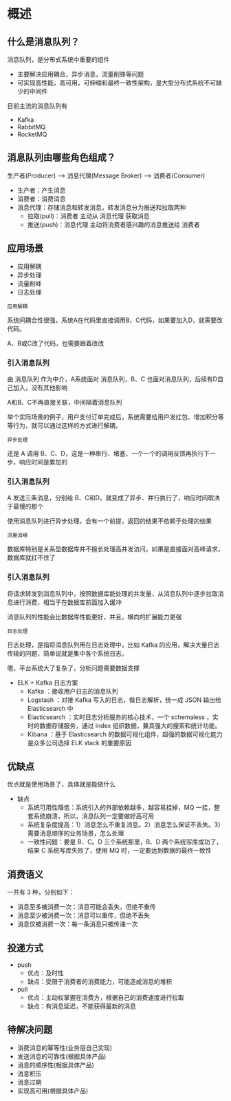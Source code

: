 # 概述

##  什么是消息队列？

消息队列，是分布式系统中重要的组件

- 主要解决应用耦合，异步消息，流量削锋等问题
- 可实现高性能，高可用，可伸缩和最终一致性架构，是大型分布式系统不可缺少的中间件


目前主流的消息队列有

- Kafka
- RabbitMQ
- RocketMQ

##  消息队列由哪些角色组成？

生产者(Producer) --> 消息代理(Message Broker) --> 消费者(Consumer)

- 生产者：产生消息
- 消费者：消费消息
- 消息代理：存储消息和转发消息，转发消息分为推送和拉取两种
  - 拉取(pull)：消费者 主动从 消息代理 获取消息
  - 推送(push)：消息代理 主动将消费者感兴趣的消息推送给 消费者

##  应用场景

- 应用解耦
- 异步处理
- 流量削峰
- 日志处理

`应用解耦`

系统间耦合性很强，系统A在代码里直接调用B、C代码，如果要加入D，就需要改代码。

A、B或C改了代码，也需要跟着改改

### 引入消息队列

由 消息队列 作为中介，A系统面对 消息队列，B、C 也面对消息队列，后续有D自己加入，没有其他影响

A和B、C不再直接关联，中间隔着消息队列

举个实际场景的例子，用户支付订单完成后，系统需要给用户发红包、增加积分等等行为，就可以通过这样的方式进行解耦。


`异步处理`

还是 A 调用 B、C、D，这是一种串行、堵塞，一个一个的调用反馈再执行下一步，响应时间是累加的

### 引入消息队列

A 发送三条消息，分别给 B、C和D，就变成了异步、并行执行了，响应时间取决于最慢的那个

使用消息队列进行异步处理，会有一个前提，返回的结果不依赖于处理的结果


`流量消峰`

数据库特别是关系型数据库并不擅长处理高并发访问，如果是直接面对高峰请求，数据库就扛不住了

### 引入消息队列

将请求转发到消息队列中，按照数据库能处理的并发量，从消息队列中逐步拉取消息进行消费，相当于在数据库前面加入缓冲

消息队列的性能会比数据库性能更好，并且，横向的扩展能力更强


`日志处理`

日志处理，是指将消息队列用在日志处理中，比如 Kafka 的应用，解决大量日志传输的问题，简单说就是集中各个系统日志。

嗯，平台系统大了复杂了，分析问题需要数据支撑

- ELK + Kafka 日志方案
  - Kafka ：接收用户日志的消息队列
  - Logstash ：对接 Kafka 写入的日志，做日志解析，统一成 JSON 输出给 Elasticsearch 中
  - Elasticsearch ：实时日志分析服务的核心技术，一个 schemaless ，实时的数据存储服务，通过 index 组织数据，兼具强大的搜索和统计功能。
  - Kibana ：基于 Elasticsearch 的数据可视化组件，超强的数据可视化能力是众多公司选择 ELK stack 的重要原因

##  优缺点

优点就是使用场景了，具体就是能做什么

- 缺点
  - 系统可用性降低：系统引入的外部依赖越多，越容易挂掉，MQ 一挂，整套系统崩溃，所以，消息队列一定要做好高可用
  - 系统复杂度提高：1）消息怎么不重复消息。2）消息怎么保证不丢失。3）需要消息顺序的业务场景，怎么处理
  - 一致性问题：要是 B、C。D 三个系统那里，B、D 两个系统写库成功了，结果 C 系统写库失败了，使用 MQ 时，一定要达到数据的最终一致性


##  消费语义

一共有 3 种，分别如下：

- 消息至多被消费一次：消息可能会丢失，但绝不重传
- 消息至少被消费一次：消息可以重传，但绝不丢失
- 消息仅被消费一次：每一条消息只被传递一次

##  投递方式

- push
  - 优点：及时性
  - 缺点：受限于消费者的消费能力，可能造成消息的堆积
- pull
  - 优点：主动权掌握在消费方，根据自己的消费速度进行拉取
  - 缺点：有消息延迟，不能获得最新的消息




##  待解决问题
- 消费消息的幂等性(业务层自己实现)
- 发送消息的可靠性(根据具体产品)
- 消息的顺序性(根据具体产品)
- 消息积压
- 消息过期
- 实现高可用(根据具体产品)



